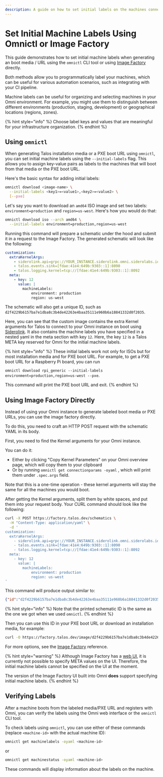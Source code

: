 ```yaml
---
description: A guide on how to set initial labels on the machines connecting to Omni.
---
```


# Set Initial Machine Labels Using Omnictl or Image Factory

This guide demonstrates how to set initial machine labels when generating an boot media / URL using the `omnictl` CLI tool or using [Image Factory](https://factory.talos.dev) directly.

Both methods allow you to programmatically label your machines, which can be useful for various automation scenarios, such as integrating with your CI pipeline.

Machine labels can be useful for organizing and selecting machines in your Omni environment. For example, you might use them to distinguish between different environments (production, staging, development) or geographical locations (regions, zones).

{% hint style="info" %}
Choose label keys and values that are meaningful for your infrastructure organization.
{% endhint %}

## Using `omnictl`

When generating Talos installation media or a PXE boot URL using `omnictl`, you can set initial machine labels using the `--initial-labels` flag. This allows you to assign key-value pairs as labels to the machines that will boot from that media or the PXE boot URL.

Here's the basic syntax for adding initial labels:

```bash
omnictl download <image-name> \
  --initial-labels <key1>=<value1>,<key2>=<value2> \
  [--pxe]
```

Let's say you want to download an `amd64` ISO image and set two labels: `environment=production` and `region=us-west`. Here's how you would do that:

```bash
omnictl download iso --arch amd64 \
  --initial-labels environment=production,region=us-west
```

Running this command will prepare a schematic under the hood and submit it in a request to the Image Factory. The generated schematic will look like the following:

```yaml
customization:
  extraKernelArgs:
    - siderolink.api=grpc://YOUR_INSTANCE.siderolink.omni.siderolabs.io?grpc_tunnel=true&jointoken=YOUR_JOIN_TOKEN
    - talos.events.sink=[fdae:41e4:649b:9303::1]:8090
    - talos.logging.kernel=tcp://[fdae:41e4:649b:9303::1]:8092
  meta:
    - key: 12
      value: |
        machineLabels:
            environment: production
            region: us-west
```

The schematic will also get a unique ID, such as `d2f4229b6157ba7e1dba8c3b4de42263e4baa35111e960b6a18841332d0f2035`.

Here, you can see that the custom image contains the extra Kernel arguments for Talos to connect to your Omni instance on boot using [Siderolink](https://www.talos.dev/v1.7/talos-guides/network/siderolink/). It also contains the machine labels you have specified in a nested yaml in the meta section with key `12`. Here, the key `12` is a Talos META key reserved for Omni for the initial machine labels.

{% hint style="info" %}
These initial labels work not only for ISOs but for most installation media and for PXE boot URL. For example, to get a PXE boot URL for a Raspberry Pi board, you can run

`omnictl download rpi_generic --initial-labels environment=production,region=us-west --pxe`.

This command will print the PXE boot URL and exit.
{% endhint %}

## Using Image Factory Directly

Instead of using your Omni instance to generate labeled boot media or PXE URLs, you can use the image factory directly.

To do this, you need to craft an HTTP POST request with the schematic YAML in its body.

First, you need to find the Kernel arguments for your Omni instance.

You can do it:

* Either by clicking "Copy Kernel Parameters" on your Omni overview page, which will copy them to your clipboard
* Or by running `omnictl get connectionparams -oyaml` , which will print them under `.spec.args` field.

Note that this is a one-time operation - these kernel arguments will stay the same for all the machines you would boot.

After getting the Kernel arguments, split them by white spaces, and put them into your request body. Your CURL command should look like the following:

```bash
curl -X POST https://factory.talos.dev/schematics \
  -H "Content-Type: application/yaml" \
  -d '
customization:
  extraKernelArgs:
    - siderolink.api=grpc://YOUR_INSTANCE.siderolink.omni.siderolabs.io?grpc_tunnel=true&jointoken=YOUR_JOIN_TOKEN
    - talos.events.sink=[fdae:41e4:649b:9303::1]:8090
    - talos.logging.kernel=tcp://[fdae:41e4:649b:9303::1]:8092
  meta:
    - key: 12
      value: |
        machineLabels:
            environment: production
            region: us-west
'
```

This command will produce output similar to:

```json
{"id":"d2f4229b6157ba7e1dba8c3b4de42263e4baa35111e960b6a18841332d0f2035"}
```

{% hint style="info" %}
&#x20;Note that the printed schematic ID is the same as the one we got when we used `omnictl`.
{% endhint %}

Then you can use this ID in your PXE boot URL or download an installation media, for example:

```bash
curl -O https://factory.talos.dev/image/d2f4229b6157ba7e1dba8c3b4de42263e4baa35111e960b6a18841332d0f2035/v1.7.6/metal-amd64.iso
```

For more options, see the [Image Factory](https://github.com/siderolabs/image-factory/blob/main/README.md) reference.

{% hint style="warning" %}
Although Image Factory has a [web UI](https://factory.talos.dev), it is currently not possible to specify META values on the UI. Therefore, the initial machine labels cannot be specified on the UI at the moment.&#x20;

The version of the Image Factory UI built into Omni **does** support specifying initial machine labels.
{% endhint %}

## Verifying Labels

After a machine boots from the labeled media/PXE URL and registers with Omni, you can verify the labels using the Omni web interface or the `omnictl` CLI tool.

To check labels using `omnictl`, you can use either of these commands (replace `<machine-id>` with the actual machine ID):

```bash
omnictl get machinelabels -oyaml <machine-id>
```

or

```bash
omnictl get machinestatus -oyaml <machine-id>
```

These commands will display information about the labels on the machine.
